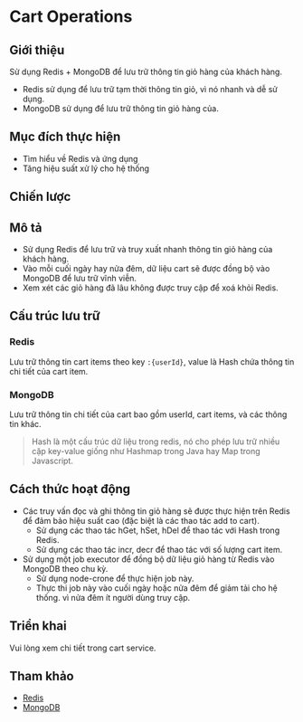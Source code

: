# Cart Operations

## Giới thiệu

Sử dụng Redis + MongoDB để lưu trữ thông tin giỏ hàng của khách hàng.

- Redis sử dụng để lưu trữ tạm thời thông tin giỏ, vì nó nhanh và dễ sử dụng.
- MongoDB sử dụng để lưu trữ thông tin giỏ hàng của.

## Mục đích thực hiện

- Tìm hiểu về Redis và ứng dụng
- Tăng hiệu suất xử lý cho hệ thống

## Chiến lược

## Mô tả

- Sử dụng Redis để lưu trữ và truy xuất nhanh thông tin giỏ hàng của khách hàng.
- Vào mỗi cuối ngày hay nửa đêm, dữ liệu cart sẽ được đồng bộ vào MongoDB để lưu trữ vĩnh viễn.
- Xem xét các giỏ hàng đã lâu không được truy cập để xoá khỏi Redis.

## Cấu trúc lưu trữ

### Redis

Lưu trữ thông tin cart items theo key `:{userId}`, value là Hash chứa thông tin chi tiết của cart item. 

### MongoDB
Lưu trữ thông tin chi tiết của cart bao gồm userId, cart items, và các thông tin khác.

> Hash là một cấu trúc dữ liệu trong redis, nó cho phép lưu trữ nhiều cặp key-value giống như Hashmap trong Java hay Map trong Javascript.

## Cách thức hoạt động

- Các truy vấn đọc và ghi thông tin giỏ hàng sẽ được thực hiện trên Redis để đảm bảo hiệu suất cao (đặc biệt là các thao tác add to cart).
  - Sử dụng các thao tác hGet, hSet, hDel để thao tác với Hash trong Redis.
  - Sử dụng các thao tác incr, decr để thao tác với số lượng cart item.
- Sử dụng một job executor để đồng bộ dữ liệu giỏ hàng từ Redis vào MongoDB theo chu kỳ.
    - Sử dụng node-crone để thực hiện job này.
    - Thực thi job này vào cuối ngày hoặc nửa đêm để giảm tải cho hệ thống. vì nửa đêm ít người dùng truy cập.
## Triển khai

Vui lòng xem chi tiết trong cart service.

## Tham khảo

- [Redis](https://redis.io/)
- [MongoDB](https://www.mongodb.com/)